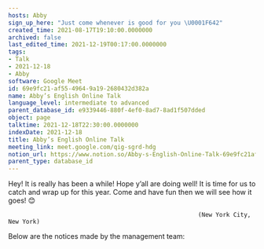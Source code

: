```yaml
---
hosts: Abby
sign_up_here: "Just come whenever is good for you \U0001F642"
created_time: 2021-08-17T19:10:00.0000000
archived: false
last_edited_time: 2021-12-19T00:17:00.0000000
tags:
- Talk
- 2021-12-18
- Abby
software: Google Meet
id: 69e9fc21-af55-4964-9a19-2680432d382a
name: Abby’s English Online Talk
language_level: intermediate to advanced
parent_database_id: e9339446-880f-4ef0-8ad7-8ad1f507dded
object: page
talktime: 2021-12-18T22:30:00.0000000
indexDate: 2021-12-18
title: Abby’s English Online Talk
meeting_link: meet.google.com/qig-sgrd-hdg
notion_url: https://www.notion.so/Abby-s-English-Online-Talk-69e9fc21af5549649a192680432d382a
parent_type: database_id
---
```


Hey! It is really has been a while! Hope y’all are doing well! It is time for us to catch and wrap up for this year. Come and have fun then we will see how it goes! 😊



                                                          (New York City, New York)



Below are the notices made by the management team:


